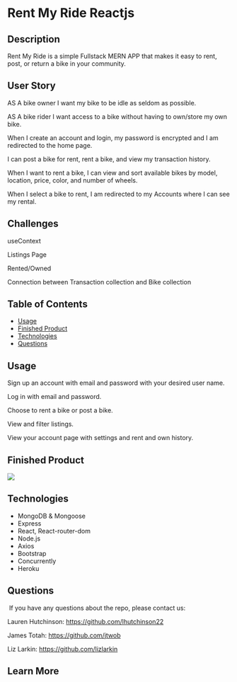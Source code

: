 # Rent My Ride Reactjs

## Description

Rent My Ride is a simple Fullstack MERN APP that makes it easy to rent, post, or return a bike in your community.

## User Story

AS A bike owner I want my bike to be idle as seldom as possible.

AS A bike rider I want access to a bike without having to own/store my own bike.

When I create an account and login, my password is encrypted and I am redirected to the home page.

I can post a bike for rent, rent a bike, and view my transaction history.

When I want to rent a bike, I can view and sort available bikes by model, location, price, color, and
number of wheels.

When I select a bike to rent, I am redirected to my Accounts where I can see my rental.

## Challenges

useContext

Listings Page

Rented/Owned

Connection between Transaction collection and Bike collection

## Table of Contents

- [Usage](#usage)
- [Finished Product](#finished-product)
- [Technologies](#technologies)
- [Questions](#questions)

## Usage

Sign up an account with email and password with your desired user name.

Log in with email and password.

Choose to rent a bike or post a bike.

View and filter listings.

View your account page with settings and rent and own history.

## Finished Product

<img src="rentbike.gif">


## Technologies

- MongoDB & Mongoose
- Express
- React, React-router-dom
- Node.js
- Axios
- Bootstrap
- Concurrently
- Heroku

## Questions

​
If you have any questions about the repo, please contact us:

Lauren Hutchinson: https://github.com/lhutchinson22

James Totah: https://github.com/jtwob

Liz Larkin: https://github.com/lizlarkin

## Learn More
